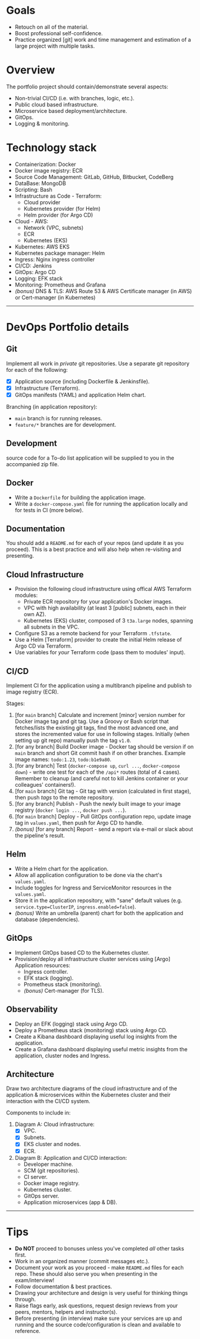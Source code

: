 # Goals
- Retouch on all of the material.
- Boost professional self-confidence.
- Practice organized [git] work and time management and estimation of a large project with multiple tasks.


# Overview
The portfolio project should contain/demonstrate several aspects:
- Non-trivial CI/CD (i.e. with branches, logic, etc.).
- Public cloud based infrastructure.
- Microservice based deployment/architecture.
- GitOps.
- Logging & monitoring.


# Technology stack
- Containerization: Docker
- Docker image registry: ECR
- Source Code Management: GitLab, GitHub, Bitbucket, CodeBerg
- DataBase: MongoDB
- Scripting: Bash
- Infrastructure as Code - Terraform:
  - Cloud provider
  - Kubernetes provider (for Helm)
  - Helm provider (for Argo CD)
- Cloud - AWS:
  - Network (VPC, subnets)
  - ECR
  - Kubernetes (EKS)
- Kubernetes: AWS EKS
- Kubernetes package manager: Helm
- Ingress: Nginx ingress controller
- CI/CD: Jenkins
- GitOps: Argo CD
- Logging: EFK stack
- Monitoring: Prometheus and Grafana
- _(bonus)_ DNS & TLS: AWS Route 53 & AWS Certificate manager (in AWS) or Cert-manager (in Kubernetes)


---


# DevOps Portfolio details

## Git
Implement all work in *private* git repositories. Use a separate git repository for each of the following:
- [x] Application source (including Dockerfile & Jenkinsfile).
- [x] Infrastructure (Terraform).
- [x] GitOps manifests (YAML) and application Helm chart.

Branching (in application repository):
- `main` branch is for running releases.
- `feature/*` branches are for development.


## Development
source code for a To-do list application will be supplied to you in the accompanied zip file.


## Docker
- Write a `Dockerfile` for building the application image.
- Write a `docker-compose.yaml` file for running the application locally and for tests in CI (more below).


## Documentation
You should add a `README.md` for each of your repos (and update it as you proceed). This is a best practice and will also help when re-visiting and presenting.


## Cloud Infrastructure
- Provision the following cloud infrastructure using offical AWS Terraform modules:
  - Private ECR repository for your application's Docker images.
  - VPC with high availability (at least 3 [public] subnets, each in their own AZ).
  - Kubernetes (EKS) cluster, composed of 3 `t3a.large` nodes, spanning all subnets in the VPC.
- Configure S3 as a remote backend for your Terraform `.tfstate`.
- Use a Helm [Terraform] provider to create the initial Helm release of Argo CD via Terraform.
- Use variables for _your_ Terraform code (pass them to modules' input).


## CI/CD
Implement CI for the application using a multibranch pipeline and publish to image registry (ECR).

Stages:
1. [for `main` branch] Calculate and increment [minor] version number for Docker image tag and git tag. Use a Groovy or Bash script that fetches/lists the existing git tags, find the most advanced one, and stores the incremented value for use in following stages. Initially (when setting up git repo) manually push the tag `v1.0`.
2. [for any branch] Build Docker image - Docker tag should be version if on `main` branch and short Git commit hash if on other branches. Example image names: `todo:1.23`, `todo:b1e9a80`.
3. [for any branch] Test (`docker-compose up`, `curl ...`, `docker-compose down`) - write one test for each of the `/api*` routes (total of 4 cases). Remember to cleanup (and careful not to kill Jenkins container or your colleagues' containers!).
4. [for `main` branch] Git tag - Git tag with version (calculated in first stage), then push *tags* to the remote repository.
5. [for any branch] Publish - Push the newly built image to your image registry (`docker login ...`, `docker push ...`).
6. [for `main` branch] Deploy - Pull GitOps configuration repo, update image tag in `values.yaml`, then push for Argo CD to handle.
7. _(bonus)_ [for any branch] Report - send a report via e-mail or slack about the pipeline's result.


## Helm
- Write a Helm chart for the application.
- Allow all application configuration to be done via the chart's `values.yaml`.
- Include toggles for Ingress and ServiceMonitor resources in the `values.yaml`.
- Store it in the application repository, with "sane" default values (e.g. `service.type=ClusterIP`, `ingress.enabled=false`).
- _(bonus)_ Write an umbrella (parent) chart for both the application and database (dependencies).


## GitOps
- Implement GitOps based CD to the Kubernetes cluster.
- Provision/deploy all infrastructure cluster services using [Argo] Application resources:
  - Ingress controller.
  - EFK stack (logging).
  - Prometheus stack (monitoring).
  - _(bonus)_ Cert-manager (for TLS).


## Observability
- Deploy an EFK (logging) stack using Argo CD.
- Deploy a Prometheus stack (monitoring) stack using Argo CD.
- Create a Kibana dashboard displaying useful log insights from the application.
- Create a Grafana dashboard displaying useful metric insights from the application, cluster nodes and Ingress.


## Architecture
Draw two architecture diagrams of the cloud infrastructure and of the application & microservices within the Kubernetes cluster and their interaction with the CI/CD system.

Components to include in:
1. Diagram A: Cloud infrastructure:
   - [x] VPC.
   - [x] Subnets.
   - [x] EKS cluster and nodes.
   - [x] ECR.
2. Diagram B: Application and CI/CD interaction:
   - Developer machine.
   - SCM (git repositories).
   - CI server.
   - Docker image registry.
   - Kubernetes cluster.
   - GitOps server.
   - Application microservices (app & DB).


---


# Tips
- **Do NOT** proceed to bonuses unless you've completed *all* other tasks first.
- Work in an organized manner (commit messages etc.).
- Document your work as you proceed - make `README.md` files for each repo. These should also serve you when presenting in the exam/interview!
- Follow documentation & best practices.
- Drawing your architecture and design is very useful for thinking things through.
- Raise flags early, ask questions, request design reviews from your peers, mentors, helpers and instructor(s).
- Before presenting (in interview) make sure your services are up and running and the source code/configuration is clean and available to reference.